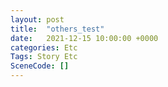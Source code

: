 ```yaml
---
layout: post
title:  "others_test"
date:   2021-12-15 10:00:00 +0000
categories: Etc
Tags: Story Etc
SceneCode: []
---
```

